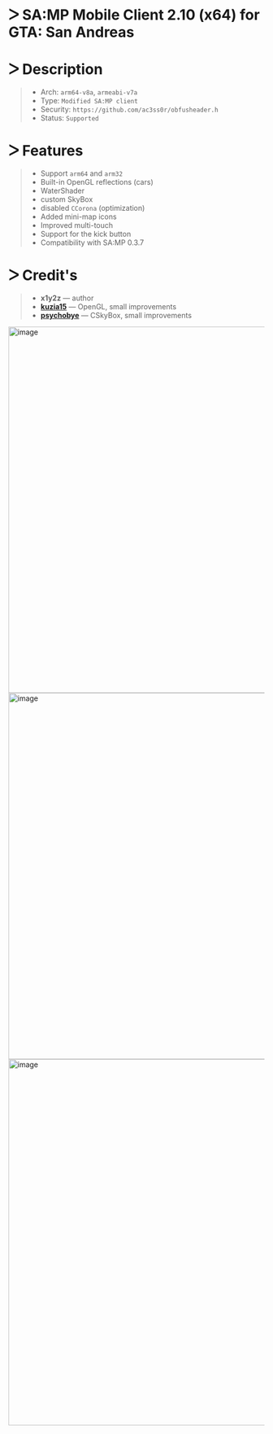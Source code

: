 # ᐳ SA:MP Mobile Client 2.10 (x64) for GTA: San Andreas

# ᐳ Description
> * Arch: `arm64-v8a`, `armeabi-v7a`
> * Type: `Modified SA:MP client` 
> * Security: `https://github.com/ac3ss0r/obfusheader.h` 
> * Status: `Supported`

# ᐳ Features
> * Support `arm64` and `arm32`
> * Built-in OpenGL reflections (cars)
> * WaterShader
> * custom SkyBox
> * disabled `CCorona` (optimization) 
> * Added mini-map icons 
> * Improved multi-touch 
> * Support for the kick button 
> * Compatibility with SA:MP 0.3.7

# ᐳ Credit's
> - **x1y2z** — author 
> - [**kuzia15**](https://github.com/kuzia15) — OpenGL, small improvements
> - [**psychobye**](https://github.com/psychobye) — CSkyBox, small improvements

<img width="1650" height="720" alt="image" src="https://github.com/user-attachments/assets/20197d82-3046-44e2-a2ad-eea36ea756a5" />
<img width="1650" height="720" alt="image" src="https://github.com/user-attachments/assets/dc99126c-32a7-46c8-8233-474d737ade4c" />
<img width="1650" height="720" alt="image" src="https://github.com/user-attachments/assets/e289bf60-023f-4f5f-a76a-8210f3311ca0" />
